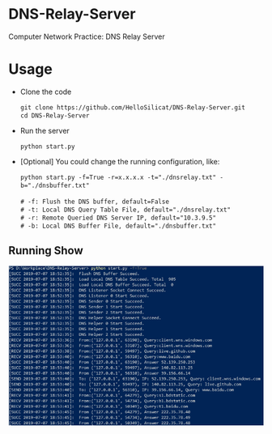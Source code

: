 # DNS-Relay-Server
Computer Network Practice: DNS Relay Server





# Usage

- Clone the code

   ```shell
  git clone https://github.com/HelloSilicat/DNS-Relay-Server.git
  cd DNS-Relay-Server
   ```

- Run the server

  ```shell
  python start.py
  ```

- [Optional] You could change the running configuration, like:

  ```shell
  python start.py -f=True -r=x.x.x.x -t="./dnsrelay.txt" -b="./dnsbuffer.txt" 
  
  # -f: Flush the DNS buffer, default=False
  # -t: Local DNS Query Table File, default="./dnsrelay.txt"
  # -r: Remote Queried DNS Server IP, default="10.3.9.5"
  # -b: Local DNS Buffer File, default="./dnsbuffer.txt"
  ```



## Running Show

![show](figs/show.png)